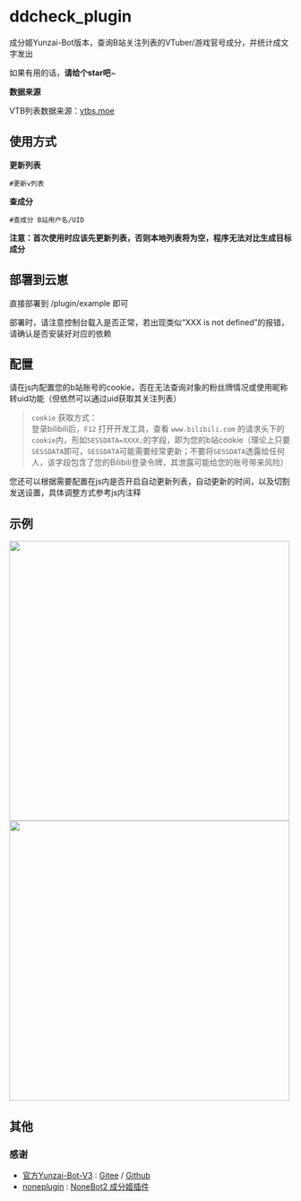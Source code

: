 # ddcheck_plugin
成分姬Yunzai-Bot版本，查询B站关注列表的VTuber/游戏官号成分，并统计成文字发出

如果有用的话，**请给个star吧**~

**数据来源**

VTB列表数据来源：[vtbs.moe](https://vtbs.moe/)

## 使用方式

**更新列表**

```
#更新v列表
```
**查成分**

```
#查成分 B站用户名/UID
```
**注意：首次使用时应该先更新列表，否则本地列表将为空，程序无法对比生成目标成分**

## 部署到云崽

直接部署到 /plugin/example 即可

部署时，请注意控制台载入是否正常，若出现类似“XXX is not defined”的报错，请确认是否安装好对应的依赖

## 配置
请在js内配置您的b站账号的cookie，否在无法查询对象的粉丝牌情况或使用昵称转uid功能（但依然可以通过uid获取其关注列表）

> `cookie` 获取方式：<br>
> 登录bilibili后，`F12` 打开开发工具，查看 `www.bilibili.com` 的请求头下的`cookie`内，形如`SESSDATA=XXXX;`的字段，即为您的b站cookie（理论上只要`SESSDATA`即可，`SESSDATA`可能需要经常更新；不要将`SESSDATA`透露给任何人，该字段包含了您的Bilibili登录令牌，其泄露可能给您的账号带来风险）

您还可以根据需要配置在js内是否开启自动更新列表，自动更新的时间，以及切割发送设置，具体调整方式参考js内注释

## 示例
<div align="left">
  <img src="https://i0.hdslb.com/bfs/new_dyn/88a145db1880ccd159e3ea3b48bf524111022578.png" height=500px />
  <img src="https://i0.hdslb.com/bfs/new_dyn/453a037d4108cad14734cadbe48c46b111022578.jpg" height=500px />
</div>

## 其他
### 感谢
* [官方Yunzai-Bot-V3](https://github.com/Le-niao/Yunzai-Bot) : [Gitee](https://gitee.com/Le-niao/Yunzai-Bot)
  / [Github](https://github.com/Le-niao/Yunzai-Bot)
* [noneplugin](https://github.com/noneplugin/) : [NoneBot2 成分姬插件](https://github.com/noneplugin/nonebot-plugin-ddcheck)
